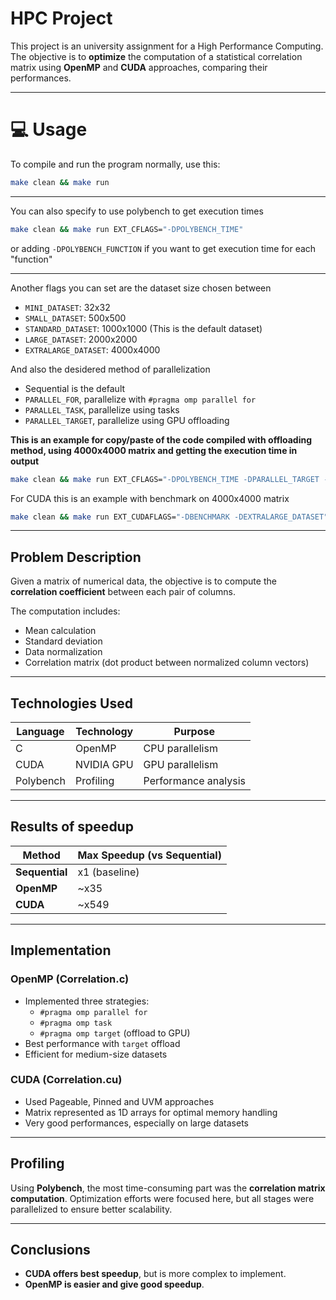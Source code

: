 # HPC Project

This project is an university assignment for a High Performance Computing. The objective is to **optimize** the computation of a statistical correlation matrix using **OpenMP** and **CUDA** approaches, comparing their performances.

---

# :computer: Usage
To compile and run the program normally, use this:
```bash
make clean && make run
```
---
You can also specify to use polybench to get execution times

```bash
make clean && make run EXT_CFLAGS="-DPOLYBENCH_TIME"
```
or adding `-DPOLYBENCH_FUNCTION` if you want to get execution time for each "function"

---

Another flags you can set are the dataset size chosen between
- `MINI_DATASET`: 32x32
- `SMALL_DATASET`: 500x500
- `STANDARD_DATASET`: 1000x1000 (This is the default dataset)
- `LARGE_DATASET`: 2000x2000
- `EXTRALARGE_DATASET`: 4000x4000

And also the desidered method of parallelization
- Sequential is the default
- `PARALLEL_FOR`, parallelize with `#pragma omp parallel for`
- `PARALLEL_TASK`, parallelize using tasks
- `PARALLEL_TARGET`, parallelize using GPU offloading

**This is an example for copy/paste of the code compiled with offloading method, using 4000x4000 matrix and getting the execution time in output**

```bash
make clean && make run EXT_CFLAGS="-DPOLYBENCH_TIME -DPARALLEL_TARGET -DEXTRALARGE_DATASET"
```

For CUDA this is an example with benchmark on 4000x4000 matrix
```bash
make clean && make run EXT_CUDAFLAGS="-DBENCHMARK -DEXTRALARGE_DATASET"
```

---

## Problem Description

Given a matrix of numerical data, the objective is to compute the **correlation coefficient** between each pair of columns.

The computation includes:
- Mean calculation
- Standard deviation
- Data normalization
- Correlation matrix (dot product between normalized column vectors)

---

## Technologies Used

| Language | Technology | Purpose            |
|----------|------------|--------------------|
| C        | OpenMP     | CPU parallelism    |
| CUDA     | NVIDIA GPU | GPU parallelism    |
| Polybench| Profiling  | Performance analysis|

---

## Results of speedup

| Method         | Max Speedup (vs Sequential) |
|----------------|-----------------------------|
| **Sequential** | x1 (baseline)               |
| **OpenMP**     | ~x35                        |
| **CUDA**       | ~x549                       |

---

## Implementation

### OpenMP (Correlation.c)
- Implemented three strategies:
  - `#pragma omp parallel for`
  - `#pragma omp task`
  - `#pragma omp target` (offload to GPU)
- Best performance with `target` offload
- Efficient for medium-size datasets

### CUDA (Correlation.cu)
- Used Pageable, Pinned and UVM approaches
- Matrix represented as 1D arrays for optimal memory handling
- Very good performances, especially on large datasets

---

## Profiling

Using **Polybench**, the most time-consuming part was the **correlation matrix computation**. Optimization efforts were focused here, but all stages were parallelized to ensure better scalability.

---

## Conclusions

- **CUDA offers best speedup**, but is more complex to implement.
- **OpenMP is easier and give good speedup**.